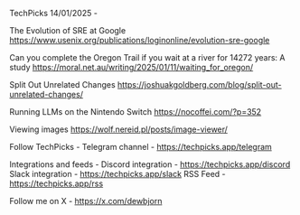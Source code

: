 TechPicks 14/01/2025 -

The Evolution of SRE at Google
https://www.usenix.org/publications/loginonline/evolution-sre-google

Can you complete the Oregon Trail if you wait at a river for 14272 years: A study
https://moral.net.au/writing/2025/01/11/waiting_for_oregon/

Split Out Unrelated Changes
https://joshuakgoldberg.com/blog/split-out-unrelated-changes/

Running LLMs on the Nintendo Switch
https://nocoffei.com/?p=352

Viewing images
https://wolf.nereid.pl/posts/image-viewer/

Follow TechPicks -
Telegram channel - https://techpicks.app/telegram

Integrations and feeds -
Discord integration - https://techpicks.app/discord
Slack integration - https://techpicks.app/slack
RSS Feed - https://techpicks.app/rss

Follow me on X - https://x.com/dewbjorn